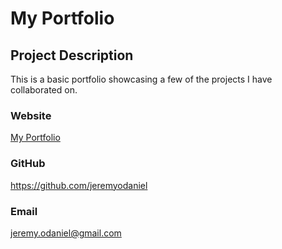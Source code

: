 
  # My Portfolio


  ## Project Description
  This is a basic portfolio showcasing a few of the projects I have collaborated on.

  ### Website
  <a href="https://jeremyodaniel.github.io/my-portfolio/" target="blank">My Portfolio</a>

  ### GitHub
  https://github.com/jeremyodaniel

  ### Email
  jeremy.odaniel@gmail.com
  

